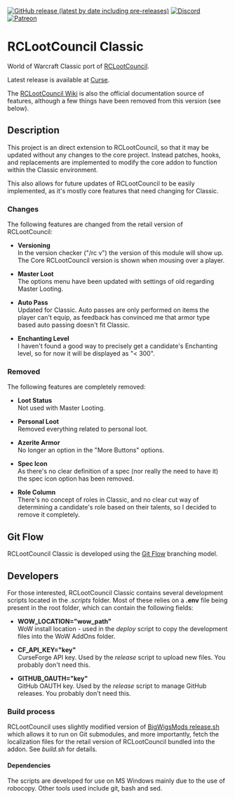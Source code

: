 [![GitHub release (latest by date including pre-releases)](https://img.shields.io/github/v/release/evil-morfar/RCLootCouncil_Classic?include_prereleases)](https://www.curseforge.com/wow/addons/rclootcouncil-classic)
[![Discord](https://img.shields.io/discord/427445230870986752?color=%237289DA&label=Discord)](http://discord.rclootcouncil.com)
[![Patreon](https://img.shields.io/badge/patreon-donate-orange.svg)](https://patreon.com/rclootcouncil)

# RCLootCouncil Classic
World of Warcraft Classic port of [RCLootCouncil](https://www.curseforge.com/wow/addons/rclootcouncil).

Latest release is available at [Curse](https://www.curseforge.com/wow/addons/rclootcouncil-classic/).

The [RCLootCouncil Wiki](https://github.com/evil-morfar/RCLootCouncil2/wiki) is also the official documentation source of features, although a few things have been removed from this version (see below).

## Description
This project is an direct extension to RCLootCouncil, so that it may be updated without any changes to the core project. Instead patches, hooks, and replacements are implemented to modify the core addon to function within the Classic environment.

This also allows for future updates of RCLootCouncil to be easily implemented, as it's mostly core features that need changing for Classic.


### Changes
The following features are changed from the retail version of RCLootCouncil:

* **Versioning**  
In the version checker ("/rc v") the version of this module will show up. The Core RCLootCouncil version is shown when mousing over a player.

* **Master Loot**  
The options menu have been updated with settings of old regarding Master Looting.

* **Auto Pass**  
Updated for Classic. Auto passes are only performed on items the player can't equip, as feedback has convinced me that armor type based auto passing doesn't fit Classic.

* **Enchanting Level**  
I haven't found a good way to precisely get a candidate's Enchanting level, so for now it will be displayed as "< 300".


### Removed
The following features are completely removed:

* **Loot Status**  
Not used with Master Looting.

* **Personal Loot**  
Removed everything related to personal loot.

* **Azerite Armor**  
No longer an option in the "More Buttons" options.

* **Spec Icon**  
As there's no clear definition of a spec (nor really the need to have it) the spec icon option has been removed.

* **Role Column**  
There's no concept of roles in Classic, and no clear cut way of determining a candidate's role based on their talents, so I decided to remove it completely.


## Git Flow
RCLootCouncil Classic is developed using the [Git Flow](https://nvie.com/posts/a-successful-git-branching-model/) branching model.


## Developers
For those interested, RCLootCouncil Classic contains several development scripts located in the *.scripts* folder. Most of these relies on a **.env** file being present in the root folder, which can contain the following fields:
* **WOW_LOCATION="wow_path"**  
WoW install location - used in the *deploy* script to copy the development files into the WoW AddOns folder.

* **CF_API_KEY="key"**  
CurseForge API key. Used by the *release* script to upload new files. You probably don't need this.

* **GITHUB_OAUTH="key"**  
GitHub OAUTH key. Used by the *release* script to manage GitHub releases. You probably don't need this.

### Build process
RCLootCouncil uses slightly modified version of [BigWigsMods release.sh](https://github.com/BigWigsMods/packager) which allows it to run on Git submodules, and more importantly, fetch the localization files for the retail version of RCLootCouncil bundled into the addon. See *build.sh* for details.

#### Dependencies
The scripts are developed for use on MS Windows mainly due to the use of robocopy. Other tools used include git, bash and sed.
